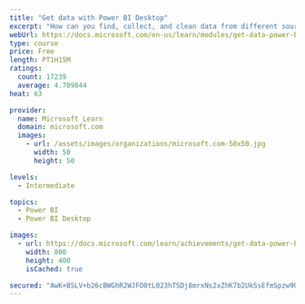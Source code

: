 ```yaml
---
title: "Get data with Power BI Desktop"
excerpt: "How can you find, collect, and clean data from different sources? Power BI is a tool for making sense of your data. You will learn tricks to make data-gathering easier."
webUrl: https://docs.microsoft.com/en-us/learn/modules/get-data-power-bi/
type: course
price: Free
length: PT1H15M
ratings:
  count: 17239
  average: 4.709844
heat: 63

provider:
  name: Microsoft Learn
  domain: microsoft.com
  images:
    - url: /assets/images/organizations/microsoft.com-50x50.jpg
      width: 50
      height: 50

levels:
  - Intermediate

topics:
  - Power BI
  - Power BI Desktop

images:
  - url: https://docs.microsoft.com/learn/achievements/get-data-power-bi-desktop-social.png
    width: 800
    height: 400
    isCached: true

secured: "AwK+BSLV+b26cBWGhR2WJFO0tL023hTSDj8mrxNs2xZhK7b2UkSsEfmSpzw9U44+drdLv0dtikSVYSv9Pd1hLa4thHnc5FIN15UUWGrMwSc1wvLbuS+YlssO+VpUdTTqrmZ7VcjBFmHH/4QlFgphUV9w9EIC4mPRqkgdCVvcwfAnaVYzC6nf+cIiXCkWsmwuIBU78CZmrTHDmdyyQy0lyFBnpgzRxKHqPwPIHSlpFmaVhJ01pCRVR3WPv+WaXnGdPXSA8VDB0pE94wySdg8TZLpc13x4g/gOijpZ60rEJt5+CL1pUirZYe1rm+T25PAXPp+IT9+LGupxP4/uC5i1aehSMi/FlOJyOZt3zfiwPZJqCeOw7wCI+Xc2bNmMUzXItUiKYyzo6NjmSBNomR11IX7lQSOjfe6drtztzWSeCGqamUCmbLvm7cUSsU8r+RVD;mFqcTI3wEantBgDbjp4agg=="
---
```


